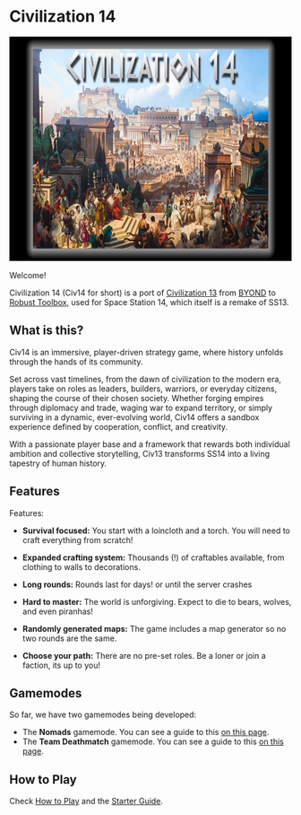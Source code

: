 # Civilization 14

<img src="https://raw.githubusercontent.com/Civ13/Civ14/refs/heads/master/Resources/Textures/Logo/splash.png" height="400">

Welcome!

Civilization 14 (Civ14 for short) is a port of [Civilization 13](https://github.com/Civ13/civ13) from [BYOND](https://byond.com) to [Robust Toolbox](https://github.com/space-wizards/RobustToolbox), used for Space Station 14, which itself is a remake of SS13.

## What is this?

Civ14 is an immersive, player-driven strategy game, where history unfolds through the hands of its community.

Set across vast timelines, from the dawn of civilization to the modern era, players take on roles as leaders, builders, warriors, or everyday citizens, shaping the course of their chosen society. Whether forging empires through diplomacy and trade, waging war to expand territory, or simply surviving in a dynamic, ever-evolving world, Civ14 offers a sandbox experience defined by cooperation, conflict, and creativity.

With a passionate player base and a framework that rewards both individual ambition and collective storytelling, Civ13 transforms SS14 into a living tapestry of human history.

## Features

Features:

-   **Survival focused:** You start with a loincloth and a torch. You will need to craft everything from scratch!

-   **Expanded crafting system:** Thousands (!) of craftables available, from clothing to walls to decorations.

-   **Long rounds:** Rounds last for days! or until the server crashes

-   **Hard to master:** The world is unforgiving. Expect to die to bears, wolves, and even piranhas!

-   **Randomly generated maps:** The game includes a map generator so no two rounds are the same.

-   **Choose your path:** There are no pre-set roles. Be a loner or join a faction, its up to you!

## Gamemodes

So far, we have two gamemodes being developed:

-   The **Nomads** gamemode. You can see a guide to this [on this page](gamemodes/nomads.md).
-   The **Team Deathmatch** gamemode. You can see a guide to this [on this page](gamemodes/tdm.md).

## How to Play

Check [How to Play](guides/playing.md) and the [Starter Guide](guides/starter_guide.md).
